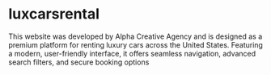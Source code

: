 # luxcarsrental
This website was developed by Alpha Creative Agency and is designed as a premium platform for renting luxury cars across the United States. Featuring a modern, user-friendly interface, it offers seamless navigation, advanced search filters, and secure booking options
